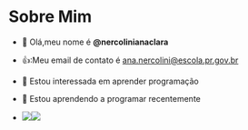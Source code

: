 # Sobre Mim

- 👋 Olá,meu nome é **@nercolinianaclara**
- 👍:Meu email de contato é ana.nercolini@escola.pr.gov.br
- 👀 Estou interessada em aprender programação 
-  🌱 Estou aprendendo a programar recentemente
 
-  ![](https://img.shields.io/badge/JavaScript-323330?style=for-the-badge&logo=javascript&logoColor=F7DF1E)![](https://img.shields.io/badge/Scratch-4D97FF?style=for-the-badge&logo=Scratch&logoColor=white)

<!---
nercolinianaclara/nercolinianaclara is a ✨ special ✨ repository because its `README.md` (this file) appears on your GitHub profile.
You can click the Preview link to take a look at your changes.
--->
